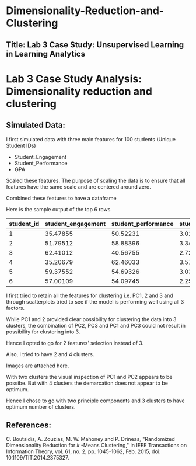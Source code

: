 # Dimensionality-Reduction-and-Clustering

## Title: Lab 3 Case Study: Unsupervised Learning in Learning Analytics

# Lab 3 Case Study Analysis: Dimensionality reduction and clustering

## Simulated Data:

I first simulated data with three main features for 100 students (Unique Student IDs)

- Student_Engagement
- Student_Performance
- GPA

Scaled these features. The purpose of scaling the data is to ensure that all features have the same scale and are centered around zero.

Combined these features to have a dataframe 

Here is the sample output of the top 6 rows

| student_id | student_engagement | student_performance | student_gpa | cluster |
|------------|--------------------|---------------------|-------------|---------|
| 1          | 35.47855           | 50.52231            | 3.013657    | 2       |
| 2          | 51.79512           | 58.88396            | 3.348817    | 1       |
| 3          | 62.41012           | 40.56755            | 2.728112    | 3       |
| 4          | 35.20679           | 62.46033            | 3.576468    | 2       |
| 5          | 59.37552           | 54.69326            | 3.031107    | 3       |
| 6          | 57.00109           | 54.09745            | 2.251470    | 3       |

I first tried to retain all the features for clustering i.e. PC1, 2 and 3 and through scatterplots tried to see if the model is performing well using all 3 factors.

While PC1 and 2 provided clear possibility for clustering the data into 3 clusters, the combination of PC2, PC3 and PC1 and PC3 could not result in possibility for clustering into 3.

Hence I opted to go for 2 features’ selection instead of 3.

Also, I tried to have 2 and 4 clusters.

Images are attached here.

With two clusters the visual inspection of PC1 and PC2 appears to be possibe.
But with 4 clusters the demarcation does not appear to be optimum.

Hence I chose to go with two principle components and 3 clusters to have optimum number of clusters.

## References:

C. Boutsidis, A. Zouzias, M. W. Mahoney and P. Drineas, "Randomized Dimensionality Reduction for $k$ -Means Clustering," in IEEE Transactions on Information Theory, vol. 61, no. 2, pp. 1045-1062, Feb. 2015, doi: 10.1109/TIT.2014.2375327.
